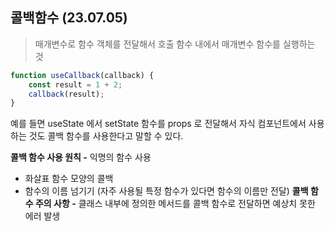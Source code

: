 ## 콜백함수 (23.07.05)

> 매개변수로 함수 객체를 전달해서 호출 함수 내에서 매개변수 함수를 실행하는 것
> 

```jsx
function useCallback(callback) {
	const result = 1 + 2;
	callback(result);
}
```

예를 들면 useState 에서 setState 함수를 props 로 전달해서 자식 컴포넌트에서 사용하는 것도 콜백 함수를 사용한다고 말할 수 있다.

**콜백 함수 사용 원칙
-** 익명의 함수 사용
- 화살표 함수 모양의 콜백
- 함수의 이름 넘기기 (자주 사용될 특정 함수가 있다면 함수의 이름만 전달)
**콜백 함수 주의 사항
-** 클래스 내부에 정의한 메서드를 콜백 함수로 전달하면 예상치 못한 에러 발생